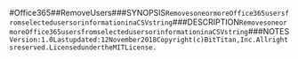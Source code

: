#Office365##RemoveUsers###SYNOPSIS```RemovesoneormoreOffice365usersfromselectedusersorinformationinaCSVstring```###DESCRIPTION```RemovesoneormoreOffice365usersfromselectedusersorinformationinaCSVstring```###NOTES```Version:1.0Lastupdated:12November2018Copyright(c)BitTitan,Inc.Allrightsreserved.LicensedundertheMITLicense.```
